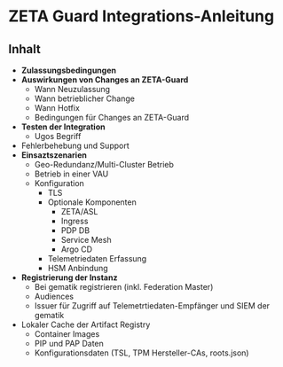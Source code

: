# ZETA Guard Integrations-Anleitung

## Inhalt

- **Zulassungsbedingungen**
- **Auswirkungen von Changes an ZETA-Guard**
  - Wann Neuzulassung
  - Wann betrieblicher Change
  - Wann Hotfix
  - Bedingungen für Changes an ZETA-Guard
- **Testen der Integration**
  - Ugos Begriff
- Fehlerbehebung und Support
- **Einsaztszenarien**
  - Geo-Redundanz/Multi-Cluster Betrieb
  - Betrieb in einer VAU
  - Konfiguration
    - TLS
    - Optionale Komponenten
      - ZETA/ASL
      - Ingress
      - PDP DB
      - Service Mesh
      - Argo CD
    - Telemetriedaten Erfassung
    - HSM Anbindung
- **Registrierung der Instanz**
  - Bei gematik registrieren (inkl. Federation Master)
  - Audiences
  - Issuer für Zugriff auf Telemetrtiedaten-Empfänger und SIEM der gematik
- Lokaler Cache der Artifact Registry
  - Container Images
  - PIP und PAP Daten
  - Konfigurationsdaten (TSL, TPM Hersteller-CAs, roots.json)
